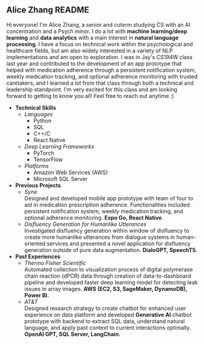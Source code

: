 ## Alice Zhang README
Hi everyone! I'm Alice Zhang, a senior and coterm studying CS with an AI concentration and a Psych minor. I do a lot with **machine learning/deep learning** and **data analytics** with a main interest in **natural language processing**. I have a focus on technical work within the psychological and healthcare fields, but am also widely interested in a variety of NLP implementations and am open to exploration. I was in Jay's CS194W class last year and contributed to the development of an app prototype that helped with medication adherence through a persistent notification system, weekly medication tracking, and optional adherence monitoring with trusted caretakers, and I learned a lot from that class through both a technical and leadership standpoint. I'm very excited for this class and am looking forward to getting to know you all! Feel free to reach out anytime :)

- **Technical Skills**
  - *Languages*
    - Python
    - SQL
    - C++/C
    - React Native
  - *Deep Learning Frameworks*
    - PyTorch
    - TensorFlow
  - *Platforms*
    - Amazon Web Services (AWS)
    - Microsoft SQL Server
- **Previous Projects**
  - *Syne* <br>
Designed and developed mobile app prototype with team of four to aid in medication prescription adherence. Functionalities included persistent notification system, weekly medication tracking, and optional adherence monitoring. **Expo Go, React Native**.
  - *Disfluency Generation for Humanlike Utterances* <br>
Investigated disfluency generation within window of disfluency to create more humanlike utterances from dialogue systems in human-oriented services and presented a novel application for disfluency generation outside of pure data augmentation. **DialoGPT, SpeechT5.**
- **Past Experiences**
  - *Thermo Fisher Scientific* <br>
Automated collection to visualization process of digital polymerase chain reaction (dPCR) data through creation of data-to-dashboard pipeline and developed faster deep learning model for detecting leak issues in array images. **AWS (EC2, S3, SageMaker, DynamoDB), Power BI.**
  - *AT&T* <br>
Designed research strategy to create chatbot for enhanced user experience on data platform and developed **Generative AI** chatbot prototype with backend to extract SQL data, understand natural language, and apply past context to current interactions optimally. **OpenAI GPT, SQL Server, LangChain.**